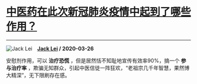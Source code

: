 # [中医药在此次新冠肺炎疫情中起到了哪些作用？](https://www.zhihu.com/answer/1105535119)

--------------------------------------------------------------------

![Jack Lei](https://pic1.zhimg.com/v2-53318f967cb0dc974a92785ded6b62cb.jpg?source=1940ef5c "Jack Lei")&emsp;**[Jack Lei](https://www.zhihu.com/people/JackZhouMine) / 2020-03-26**

安慰剂作用，可以 **治疗恐慌** ，但是居然恬不知耻地宣传有效率90%，搞一个 **参与治疗率** ，欺骗无知群众，引起中医信徒一阵狂欢，“老祖宗几千年智慧，果然博大精深”，无下限刷存在感。





